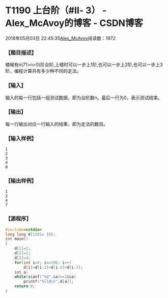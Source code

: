 # T1190	上台阶（#Ⅱ- 3） - Alex_McAvoy的博客 - CSDN博客





2018年05月03日 22:45:35[Alex_McAvoy](https://me.csdn.net/u011815404)阅读数：1972








### 【题目描述】

楼梯有n(71>n>0)阶台阶,上楼时可以一步上1阶,也可以一步上2阶,也可以一步上3阶，编程计算共有多少种不同的走法。

### 【输入】

输入的每一行包括一组测试数据，即为台阶数n。最后一行为0，表示测试结束。

### 【输出】

每一行输出对应一行输入的结果，即为走法的数目。

### 【输入样例】

```
1
2
3
4
0
```

### 【输出样例】

```
1
2
4
7
```

### 【源程序】

```cpp
#include<cstdio>  
long long d[110]= {0};  
int main()
{  
    d[1]=1;
    d[2]=2;
    d[3]=4;  
    for(int i=4; i<=100; i++)
        d[i]=d[i-1]+d[i-2]+d[i-3];  
    int a;  
    while(scanf("%d",&a)==1&&a)   
        printf("%lld\n",d[a]);  
    return 0;  
}
```

















